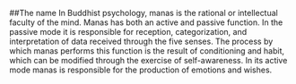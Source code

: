 ##The name
In Buddhist psychology, manas is the rational or intellectual faculty of the mind. Manas has both an active and passive function. In the passive mode it is responsible for reception, categorization, and interpretation of data received through the five senses. The process by which manas performs this function is the result of conditioning and habit, which can be modified through the exercise of self-awareness. In its active mode manas is responsible for the production of emotions and wishes.
